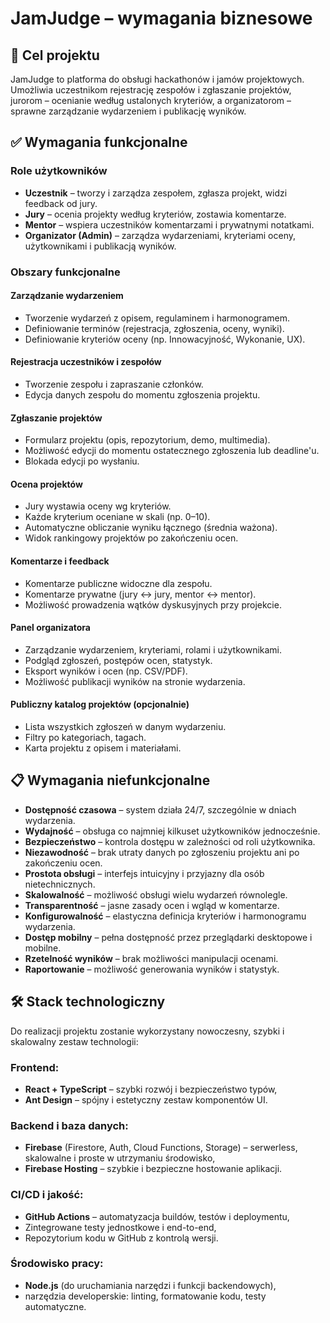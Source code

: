 # JamJudge – wymagania biznesowe

## 🎯 Cel projektu

JamJudge to platforma do obsługi hackathonów i jamów projektowych.
Umożliwia uczestnikom rejestrację zespołów i zgłaszanie projektów, jurorom – ocenianie według ustalonych kryteriów, a organizatorom – sprawne zarządzanie wydarzeniem i publikację wyników.

## ✅ Wymagania funkcjonalne

### Role użytkowników

- **Uczestnik** – tworzy i zarządza zespołem, zgłasza projekt, widzi feedback od jury.
- **Jury** – ocenia projekty według kryteriów, zostawia komentarze.
- **Mentor** – wspiera uczestników komentarzami i prywatnymi notatkami.
- **Organizator (Admin)** – zarządza wydarzeniami, kryteriami oceny, użytkownikami i publikacją wyników.

### Obszary funkcjonalne

#### Zarządzanie wydarzeniem
- Tworzenie wydarzeń z opisem, regulaminem i harmonogramem.
- Definiowanie terminów (rejestracja, zgłoszenia, oceny, wyniki).
- Definiowanie kryteriów oceny (np. Innowacyjność, Wykonanie, UX).

#### Rejestracja uczestników i zespołów
- Tworzenie zespołu i zapraszanie członków.
- Edycja danych zespołu do momentu zgłoszenia projektu.

#### Zgłaszanie projektów
- Formularz projektu (opis, repozytorium, demo, multimedia).
- Możliwość edycji do momentu ostatecznego zgłoszenia lub deadline'u.
- Blokada edycji po wysłaniu.

#### Ocena projektów
- Jury wystawia oceny wg kryteriów.
- Każde kryterium oceniane w skali (np. 0–10).
- Automatyczne obliczanie wyniku łącznego (średnia ważona).
- Widok rankingowy projektów po zakończeniu ocen.

#### Komentarze i feedback
- Komentarze publiczne widoczne dla zespołu.
- Komentarze prywatne (jury ↔ jury, mentor ↔ mentor).
- Możliwość prowadzenia wątków dyskusyjnych przy projekcie.

#### Panel organizatora
- Zarządzanie wydarzeniem, kryteriami, rolami i użytkownikami.
- Podgląd zgłoszeń, postępów ocen, statystyk.
- Eksport wyników i ocen (np. CSV/PDF).
- Możliwość publikacji wyników na stronie wydarzenia.

#### Publiczny katalog projektów (opcjonalnie)
- Lista wszystkich zgłoszeń w danym wydarzeniu.
- Filtry po kategoriach, tagach.
- Karta projektu z opisem i materiałami.

## 📋 Wymagania niefunkcjonalne

- **Dostępność czasowa** – system działa 24/7, szczególnie w dniach wydarzenia.
- **Wydajność** – obsługa co najmniej kilkuset użytkowników jednocześnie.
- **Bezpieczeństwo** – kontrola dostępu w zależności od roli użytkownika.
- **Niezawodność** – brak utraty danych po zgłoszeniu projektu ani po zakończeniu ocen.
- **Prostota obsługi** – interfejs intuicyjny i przyjazny dla osób nietechnicznych.
- **Skalowalność** – możliwość obsługi wielu wydarzeń równolegle.
- **Transparentność** – jasne zasady ocen i wgląd w komentarze.
- **Konfigurowalność** – elastyczna definicja kryteriów i harmonogramu wydarzenia.
- **Dostęp mobilny** – pełna dostępność przez przeglądarki desktopowe i mobilne.
- **Rzetelność wyników** – brak możliwości manipulacji ocenami.
- **Raportowanie** – możliwość generowania wyników i statystyk.

## 🛠️ Stack technologiczny

Do realizacji projektu zostanie wykorzystany nowoczesny, szybki i skalowalny zestaw technologii:

### Frontend:
- **React + TypeScript** – szybki rozwój i bezpieczeństwo typów,
- **Ant Design** – spójny i estetyczny zestaw komponentów UI.

### Backend i baza danych:
- **Firebase** (Firestore, Auth, Cloud Functions, Storage) – serwerless, skalowalne i proste w utrzymaniu środowisko,
- **Firebase Hosting** – szybkie i bezpieczne hostowanie aplikacji.

### CI/CD i jakość:
- **GitHub Actions** – automatyzacja buildów, testów i deploymentu,
- Zintegrowane testy jednostkowe i end-to-end,
- Repozytorium kodu w GitHub z kontrolą wersji.

### Środowisko pracy:
- **Node.js** (do uruchamiania narzędzi i funkcji backendowych),
- narzędzia developerskie: linting, formatowanie kodu, testy automatyczne.
